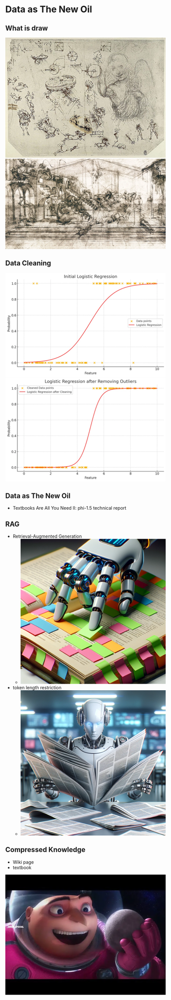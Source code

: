 
# Data as The New Oil



<div class="slide">

## What is draw
![](./Leonardo%20da%20Vinci%20draft.webp)
![](./Leonardo%20da%20Vinci%20draw.webp)

</div>


<div class="slide">

## Data Cleaning
![](./Logistic%20Regression%201.webp)
![](./Logistic%20Regression%202.webp)

</div>


<div class="slide">

## Data as The New Oil
* Textbooks Are All You Need II: phi-1.5 technical report


</div>



<div class="slide">

## RAG 
* Retrieval-Augmented Generation
  * ![](./RAG.webp)
* token length restriction
  * ![](./Reading%20News.webp)

</div>



<div class="slide">

## Compressed Knowledge
* Wiki page
* textbook

![](./Shrink%20Moon.webp)

</div>


<div class="slide">



</div>

<div class="slide">


</div>



<div class="slide">




</div>